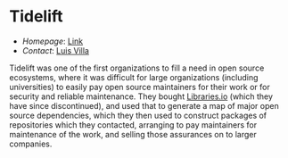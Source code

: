 # Tidelift

- *Homepage*: [Link](https://tidelift.com/)  
- *Contact*: [Luis Villa](https://www.linkedin.com/in/luisv/)

Tidelift was one of the first organizations to fill a need in open source ecosystems, where it was difficult for large organizations (including universities) to easily pay open source maintainers for their work or for security and reliable maintenance. They bought [Libraries.io](https://en.wikipedia.org/wiki/Libraries.io) (which they have since discontinued), and used that to generate a map of major open source dependencies, which they then used to construct packages of repositories which they contacted, arranging to pay maintainers for maintenance of the work, and selling those assurances on to larger companies.
